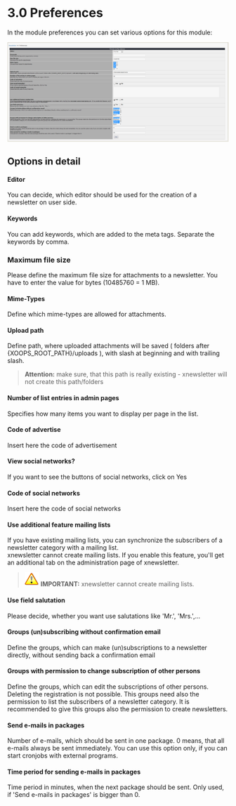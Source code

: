 # 3.0 Preferences

In the module preferences you can set various options for this module:<br/>

![](../assets/preferences_en.PNG)


## Options in detail
#### Editor
You can decide, which editor should be used for the creation of a newsletter on user side.

#### Keywords
You can add keywords, which are added to the meta tags. Separate the keywords by comma.

### Maximum file size
Please define the maximum file size for attachments to a newsletter. You have to enter the value for bytes (10485760 = 1 MB).

#### Mime-Types
Define which mime-types are allowed for attachments.

#### Upload path
Define path, where uploaded attachments will be saved ( folders after {XOOPS_ROOT_PATH}/uploads ), with slash at beginning and with trailing slash.<br/>
>**Attention:** make sure, that this path is really existing - xnewsletter will not create this path/folders

#### Number of list entries in admin pages
Specifies how many items you want to display per page in the list.
	
#### Code of advertise
Insert here the code of advertisement
	
#### View social networks?
If you want to see the buttons of social networks, click on Yes

#### Code of social networks
Insert here the code of social networks
	
#### Use additional feature mailing lists
If you have existing mailing lists, you can synchronize the subscribers of a newsletter category with a mailing list.<br/> xnewsletter cannot create mailing lists. If you enable this feature, you'll get an additional tab on the administration page of xnewsletter.
>![](../assets/info/important.png) **IMPORTANT:** xnewsletter cannot create mailing lists. 

#### Use field salutation
Please decide, whether you want use salutations like 'Mr.', 'Mrs.',...

#### Groups (un)subscribing without confirmation email
Define the groups, which can make (un)subscriptions to a newsletter directly, without sending back a confirmation email

#### Groups with permission to change subscription of other persons
Define the groups, which can edit the subscriptions of other persons. Deleting the registration is not possible. This groups need also the permission to list the subscribers of a newsletter category. It is recommended to give this groups also the permission to create newsletters.
	
#### Send e-mails in packages
Number of e-mails, which should be sent in one package. 0 means, that all e-mails always be sent immediately. You can use this option only, if you can start cronjobs with external programs.
	
#### Time period for sending e-mails in packages
Time period in minutes, when the next package should be sent. Only used, if 'Send e-mails in packages' is bigger than 0.

